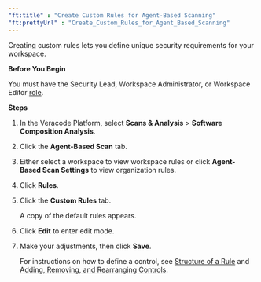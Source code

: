 ```yaml
---
"ft:title" : "Create Custom Rules for Agent-Based Scanning"
"ft:prettyUrl" : "Create_Custom_Rules_for_Agent_Based_Scanning"
---
```


Creating custom rules lets you define unique security requirements for your workspace.

<p font-size="13pt"><b>Before You Begin</b></p>

You must have the Security Lead, Workspace Administrator, or Workspace Editor [role](https://docs.veracode.com/r/c_role_permissions).

<p font-size="13pt"><b>Steps</b></p>

1. In the Veracode Platform, select **Scans & Analysis** > **Software Composition Analysis**.
2. Click the **Agent-Based Scan** tab.
3. Either select a workspace to view workspace rules or click **Agent-Based Scan Settings** to view organization rules.
4. Click **Rules**.
5. Click the **Custom Rules** tab.

    A copy of the default rules appears.

6. Click **Edit** to enter edit mode.
7. Make your adjustments, then click **Save**.

   For instructions on how to define a control, see [Structure of a Rule](https://docs.veracode.com/r/Structure_of_Controls_in_Agent_Based_Scanning_Rules) and [Adding, Removing, and Rearranging Controls](https://docs.veracode.com/r/Adding_Removing_and_Rearranging_Controls_in_Agent_Based_Scanning_Custom_Rules).
